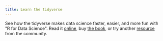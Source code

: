 ```yaml
---
title: Learn the tidyverse
---
```


See how the tidyverse makes data science faster, easier, and more fun with "R for Data Science". Read it [online](http://r4ds.had.co.nz/), buy [the book](http://amzn.to/2aHLAQ1), or try another [resource](/learn/) from the community.
   
